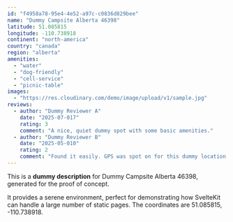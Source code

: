 ```yaml
---
id: "f4958a78-95e4-4e52-a97c-c0836d829bee"
name: "Dummy Campsite Alberta 46398"
latitude: 51.085815
longitude: -110.738918
continent: "north-america"
country: "canada"
region: "alberta"
amenities:
  - "water"
  - "dog-friendly"
  - "cell-service"
  - "picnic-table"
images:
  - "https://res.cloudinary.com/demo/image/upload/v1/sample.jpg"
reviews:
  - author: "Dummy Reviewer A"
    date: "2025-07-017"
    rating: 3
    comment: "A nice, quiet dummy spot with some basic amenities."
  - author: "Dummy Reviewer B"
    date: "2025-05-010"
    rating: 2
    comment: "Found it easily. GPS was spot on for this dummy location."
---
```


This is a **dummy description** for Dummy Campsite Alberta 46398, generated for the proof of concept.

It provides a serene environment, perfect for demonstrating how SvelteKit can handle a large number of static pages. The coordinates are 51.085815, -110.738918.
